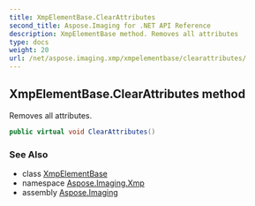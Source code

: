 ```yaml
---
title: XmpElementBase.ClearAttributes
second_title: Aspose.Imaging for .NET API Reference
description: XmpElementBase method. Removes all attributes
type: docs
weight: 20
url: /net/aspose.imaging.xmp/xmpelementbase/clearattributes/
---
```

## XmpElementBase.ClearAttributes method

Removes all attributes.

```csharp
public virtual void ClearAttributes()
```

### See Also

* class [XmpElementBase](../)
* namespace [Aspose.Imaging.Xmp](../../xmpelementbase/)
* assembly [Aspose.Imaging](../../../)


